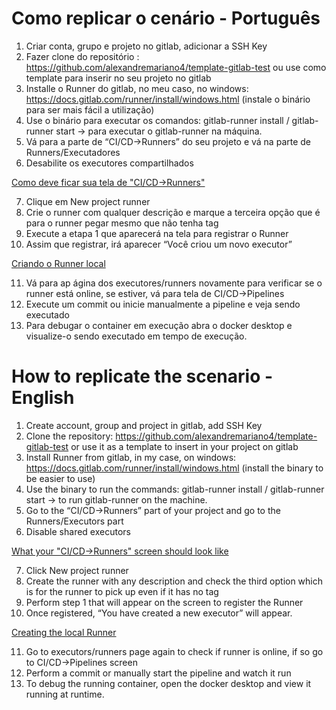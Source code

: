 # Como replicar o cenário - Português
1. Criar conta, grupo e projeto no gitlab, adicionar a SSH Key
2. Fazer clone do repositório : https://github.com/alexandremariano4/template-gitlab-test ou use como template para inserir no seu projeto no gitlab
3. Installe o Runner do gitlab, no meu caso, no windows: https://docs.gitlab.com/runner/install/windows.html (instale o binário para ser mais fácil a utilização)
4. Use o binário para executar os comandos: gitlab-runner install / gitlab-runner start → para executar o gitlab-runner na máquina.
5. Vá para a parte de “CI/CD→Runners” do seu projeto e vá na parte de Runners/Executadores
6. Desabilite os executores compartilhados

[Como deve ficar sua tela de "CI/CD->Runners"](https://imgur.com/a/h9KZ9He)

7. Clique em New project runner
8. Crie o runner com qualquer descrição e marque a terceira opção que é para o runner pegar mesmo que não tenha tag
9. Execute a etapa 1 que aparecerá na tela para registrar o Runner
10. Assim que registrar, irá aparecer “Você criou um novo executor”

[Criando o Runner local](https://imgur.com/a/bbLr41Y)

11. Vá para ap ágina dos executores/runners novamente para verificar se o runner está online, se estiver, vá para tela de CI/CD→Pipelines
12.  Execute um commit ou inicie manualmente a pipeline e veja sendo executado
13. Para debugar o container em execução abra o docker desktop e visualize-o sendo executado em tempo de execução.

# How to replicate the scenario - English
1. Create account, group and project in gitlab, add SSH Key
2. Clone the repository: https://github.com/alexandremariano4/template-gitlab-test or use it as a template to insert in your project on gitlab
3. Install Runner from gitlab, in my case, on windows: https://docs.gitlab.com/runner/install/windows.html (install the binary to be easier to use)
4. Use the binary to run the commands: gitlab-runner install / gitlab-runner start → to run gitlab-runner on the machine.
5. Go to the “CI/CD→Runners” part of your project and go to the Runners/Executors part
6. Disable shared executors

[What your "CI/CD->Runners" screen should look like](https://imgur.com/a/h9KZ9He)

7. Click New project runner
8. Create the runner with any description and check the third option which is for the runner to pick up even if it has no tag
9. Perform step 1 that will appear on the screen to register the Runner
10. Once registered, “You have created a new executor” will appear.

[Creating the local Runner](https://imgur.com/a/bbLr41Y)

11. Go to executors/runners page again to check if runner is online, if so go to CI/CD→Pipelines screen
12. Perform a commit or manually start the pipeline and watch it run
13. To debug the running container, open the docker desktop and view it running at runtime.
